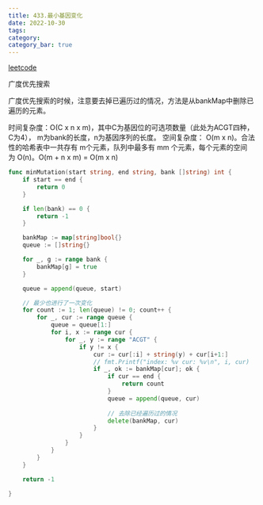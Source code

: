 ```yaml
---
title: 433.最小基因变化
date: 2022-10-30
tags:
category: 
category_bar: true
---
```


[leetcode](https://leetcode.cn/problems/minimum-genetic-mutation/)

广度优先搜索

广度优先搜索的时候，注意要去掉已遍历过的情况，方法是从bankMap中删除已遍历的元素。

时间复杂度：O(C x n x m)，其中C为基因位的可选项数量（此处为ACGT四种，C为4）， m为bank的长度，n为基因序列的长度。
空间复杂度： O(m x n)。合法性的哈希表中一共存有 m个元素，队列中最多有 mm 个元素，每个元素的空间为 O(n)。O(m + n x m) = O(m x n)

<!-- more -->
```Go
func minMutation(start string, end string, bank []string) int {
    if start == end {
        return 0
    }

    if len(bank) == 0 {
        return -1
    }

    bankMap := map[string]bool{}
    queue := []string{}

    for _, g := range bank {
        bankMap[g] = true
    }

    queue = append(queue, start)

    // 最少也进行了一次变化
    for count := 1; len(queue) != 0; count++ {
        for _, cur := range queue {
            queue = queue[1:]
            for i, x := range cur {
                for _, y := range "ACGT" {
                    if y != x {
                        cur := cur[:i] + string(y) + cur[i+1:]
                        // fmt.Printf("index: %v cur: %v\n", i, cur)
                        if _, ok := bankMap[cur]; ok {
                            if cur == end {
                                return count
                            }
                            queue = append(queue, cur)
                        
                            // 去除已经遍历过的情况 
                            delete(bankMap, cur)
                        }
                    }
                }
            }
        }
    }

    return -1

}
```

